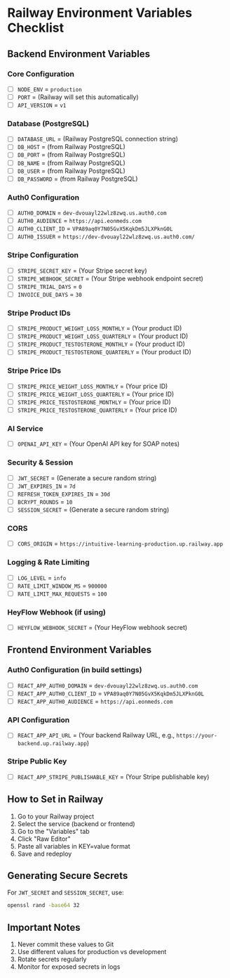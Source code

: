 # Railway Environment Variables Checklist

## Backend Environment Variables

### Core Configuration
- [ ] `NODE_ENV` = `production`
- [ ] `PORT` = (Railway will set this automatically)
- [ ] `API_VERSION` = `v1`

### Database (PostgreSQL)
- [ ] `DATABASE_URL` = (Railway PostgreSQL connection string)
- [ ] `DB_HOST` = (from Railway PostgreSQL)
- [ ] `DB_PORT` = (from Railway PostgreSQL)
- [ ] `DB_NAME` = (from Railway PostgreSQL)
- [ ] `DB_USER` = (from Railway PostgreSQL)
- [ ] `DB_PASSWORD` = (from Railway PostgreSQL)

### Auth0 Configuration
- [ ] `AUTH0_DOMAIN` = `dev-dvouayl22wlz8zwq.us.auth0.com`
- [ ] `AUTH0_AUDIENCE` = `https://api.eonmeds.com`
- [ ] `AUTH0_CLIENT_ID` = `VPA89aq0Y7N05GvX5KqkDm5JLXPknG0L`
- [ ] `AUTH0_ISSUER` = `https://dev-dvouayl22wlz8zwq.us.auth0.com/`

### Stripe Configuration
- [ ] `STRIPE_SECRET_KEY` = (Your Stripe secret key)
- [ ] `STRIPE_WEBHOOK_SECRET` = (Your Stripe webhook endpoint secret)
- [ ] `STRIPE_TRIAL_DAYS` = `0`
- [ ] `INVOICE_DUE_DAYS` = `30`

### Stripe Product IDs
- [ ] `STRIPE_PRODUCT_WEIGHT_LOSS_MONTHLY` = (Your product ID)
- [ ] `STRIPE_PRODUCT_WEIGHT_LOSS_QUARTERLY` = (Your product ID)
- [ ] `STRIPE_PRODUCT_TESTOSTERONE_MONTHLY` = (Your product ID)
- [ ] `STRIPE_PRODUCT_TESTOSTERONE_QUARTERLY` = (Your product ID)

### Stripe Price IDs
- [ ] `STRIPE_PRICE_WEIGHT_LOSS_MONTHLY` = (Your price ID)
- [ ] `STRIPE_PRICE_WEIGHT_LOSS_QUARTERLY` = (Your price ID)
- [ ] `STRIPE_PRICE_TESTOSTERONE_MONTHLY` = (Your price ID)
- [ ] `STRIPE_PRICE_TESTOSTERONE_QUARTERLY` = (Your price ID)

### AI Service
- [ ] `OPENAI_API_KEY` = (Your OpenAI API key for SOAP notes)

### Security & Session
- [ ] `JWT_SECRET` = (Generate a secure random string)
- [ ] `JWT_EXPIRES_IN` = `7d`
- [ ] `REFRESH_TOKEN_EXPIRES_IN` = `30d`
- [ ] `BCRYPT_ROUNDS` = `10`
- [ ] `SESSION_SECRET` = (Generate a secure random string)

### CORS
- [ ] `CORS_ORIGIN` = `https://intuitive-learning-production.up.railway.app`

### Logging & Rate Limiting
- [ ] `LOG_LEVEL` = `info`
- [ ] `RATE_LIMIT_WINDOW_MS` = `900000`
- [ ] `RATE_LIMIT_MAX_REQUESTS` = `100`

### HeyFlow Webhook (if using)
- [ ] `HEYFLOW_WEBHOOK_SECRET` = (Your HeyFlow webhook secret)

## Frontend Environment Variables

### Auth0 Configuration (in build settings)
- [ ] `REACT_APP_AUTH0_DOMAIN` = `dev-dvouayl22wlz8zwq.us.auth0.com`
- [ ] `REACT_APP_AUTH0_CLIENT_ID` = `VPA89aq0Y7N05GvX5KqkDm5JLXPknG0L`
- [ ] `REACT_APP_AUTH0_AUDIENCE` = `https://api.eonmeds.com`

### API Configuration
- [ ] `REACT_APP_API_URL` = (Your backend Railway URL, e.g., `https://your-backend.up.railway.app`)

### Stripe Public Key
- [ ] `REACT_APP_STRIPE_PUBLISHABLE_KEY` = (Your Stripe publishable key)

## How to Set in Railway

1. Go to your Railway project
2. Select the service (backend or frontend)
3. Go to the "Variables" tab
4. Click "Raw Editor"
5. Paste all variables in KEY=value format
6. Save and redeploy

## Generating Secure Secrets

For `JWT_SECRET` and `SESSION_SECRET`, use:
```bash
openssl rand -base64 32
```

## Important Notes

1. Never commit these values to Git
2. Use different values for production vs development
3. Rotate secrets regularly
4. Monitor for exposed secrets in logs 